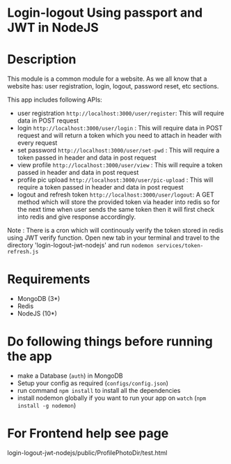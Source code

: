 
# Login-logout Using passport and JWT in NodeJS #

# Description
This module is a common module for a website. As we all know that a website has: user registration, login, logout, password reset, etc sections.

This app includes following APIs:
- user registration `http://localhost:3000/user/register`: This will require data in POST request
- login `http://localhost:3000/user/login` :  This will require data in POST request and will return a token which you need to attach in header with every request
- set password `http://localhost:3000/user/set-pwd` : This will require a token passed in header and data in post request
- view profile `http://localhost:3000/user/view` : This will require a token passed in header and data in post request
- profile pic upload `http://localhost:3000/user/pic-upload` : This will require a token passed in header and data in post request
- logout and refresh token `http://localhost:3000/user/logout`: A GET method which will store the provided token via header into redis so for the next time when user sends the same token then it will first check into redis and give response accordingly. 

Note : There is a cron which will continously verify the token stored in redis using JWT verify function. Open new tab in your terminal and travel to the directory 'login-logout-jwt-nodejs' and run `nodemon services/token-refresh.js`

# Requirements
- MongoDB (3*)
- Redis
- NodeJS (10*)

# Do following things before running the app
- make a Database (`auth`) in MongoDB
- Setup your config as required (`configs/config.json`)
- run command `npm install` to install all the dependencies
- install nodemon globally if you want to run your app on `watch` (`npm install -g nodemon`)

# For Frontend help see page
login-logout-jwt-nodejs/public/ProfilePhotoDir/test.html
